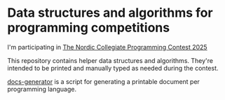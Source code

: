 # Data structures and algorithms for programming competitions

I'm participating in [The Nordic Collegiate Programming Contest 2025](https://nordic.icpc.io/ncpc2025/)

This repository contains helper data structures and algorithms.
They're intended to be printed and manually typed as needed during the contest.

[docs-generator](./docs-generator/) is a script for generating a printable document per programming language.
